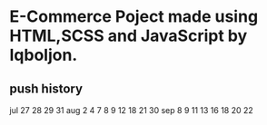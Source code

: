 # E-Commerce Poject made using HTML,SCSS and JavaScript by Iqboljon.

## push history
jul
27 28 29 31
aug
2 4 7 8 9 12 18 21 30 
sep
8 9 11 13 16 18 20 22
